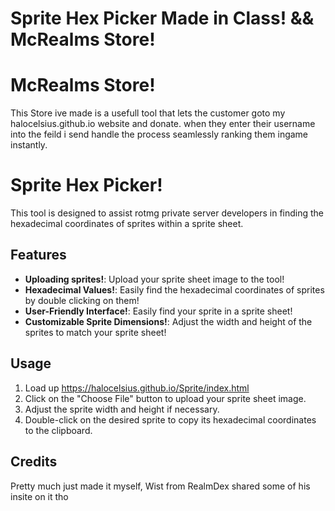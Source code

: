 # Sprite Hex Picker Made in Class! && McRealms Store!

# McRealms Store!

This Store ive made is a usefull tool that lets the customer goto my halocelsius.github.io website and donate.
when they enter their username into the feild i send handle the process seamlessly ranking them ingame instantly.

# Sprite Hex Picker!

This tool is designed to assist rotmg private server developers in finding the hexadecimal coordinates of sprites within a sprite sheet. 

## Features

- **Uploading sprites!**: Upload your sprite sheet image to the tool!
- **Hexadecimal Values!**: Easily find the hexadecimal coordinates of sprites by double clicking on them!
- **User-Friendly Interface!**: Easily find your sprite in a sprite sheet!
- **Customizable Sprite Dimensions!**: Adjust the width and height of the sprites to match your sprite sheet!

## Usage

1. Load up https://halocelsius.github.io/Sprite/index.html
2. Click on the "Choose File" button to upload your sprite sheet image.
3. Adjust the sprite width and height if necessary.
4. Double-click on the desired sprite to copy its hexadecimal coordinates to the clipboard.

## Credits

Pretty much just made it myself, Wist from RealmDex shared some of his insite on it tho
